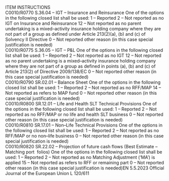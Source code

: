  
ITEM  INSTRUCTIONS  
C0010/R0770  S.36.04 – IGT – Insurance and 
Reinsurance  One of the options in the following closed list shall be used: 
1 – Reported 
2 – Not reported as no IGT on Insurance and Reinsurance 
12 – Not reported as no parent undertaking is a mixed–activity insurance holding 
company where they are not part of a group as defined under Article 213(2)(a), 
(b) and (c) of Solvency II Directive 
0 – Not reported other reason (in this case special justification is needed)  
C0010/R0775  S.36.05 – IGT – P&L  One of the options in the following closed list shall be used: 
1 – Reported 
2 – Not reported as no IGT 
12 – Not reported as no parent undertaking is a mixed–activity insurance holding 
company where they are not part of a group as defined in points (a), (b) and (c) of 
Article 213(2) of Directive 2009/138/EC 
0 – Not reported other reason (in this case special justification is needed)  
C0010/R0790  SR.02.01 – Balance Sheet  One of the options in the following closed list shall be used: 
1 – Reported 
2 – Not reported as no RFF/MAP 
14 – Not reported as refers to MAP fund 
0 – Not reported other reason (in this case special justification is needed)  
C0010/R0800  SR.12.01 – Life and Health 
SLT Technical Provisions  One of the options in the following closed list shall be used: 
1 – Reported 
2 – Not reported as no RFF/MAP or no life and health SLT business 
0 – Not reported other reason (in this case special justification is needed)  
C0010/R0810  SR.17.01 – Non–Life Technical 
Provisions  One of the options in the following closed list shall be used: 
1 – Reported 
2 – Not reported as no RFF/MAP or no non–life business 
0 – Not reported other reason (in this case special justification is needed)  
C0010/R0820  SR.22.02 – Projection of 
future cash flows (Best 
Estimate – Matching port ­
folios)  One of the options in the following closed list shall be used: 
1 – Reported 
2 – Not reported as no Matching Adjustment (‘MA’) is applied 
15 – Not reported as refers to RFF or remaining part 
0 – Not reported other reason (in this case special justification is needed)EN  5.5.2023 Official Journal of the European Union L 120/611